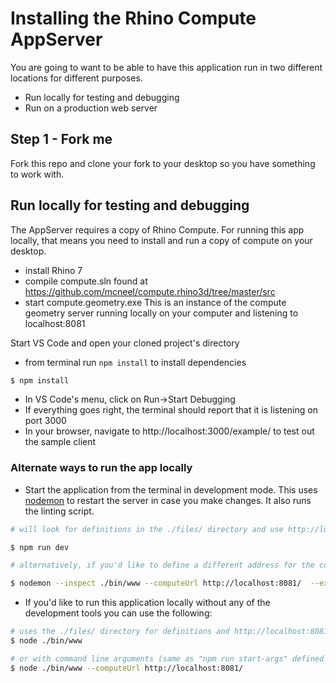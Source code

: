 # Installing the Rhino Compute AppServer

You are going to want to be able to have this application run in two different locations for different purposes.
- Run locally for testing and debugging
- Run on a production web server

## Step 1 - Fork me
Fork this repo and clone your fork to your desktop so you have something to work with.

## Run locally for testing and debugging
The AppServer requires a copy of Rhino Compute. For running this app locally, that means you need to install and run a copy of compute on your desktop.
- install Rhino 7
- compile compute.sln found at https://github.com/mcneel/compute.rhino3d/tree/master/src
- start compute.geometry.exe This is an instance of the compute geometry server running locally on your computer and listening to localhost:8081

Start VS Code and open your cloned project's directory
- from terminal run `npm install` to install dependencies
```bash
$ npm install
```
- In VS Code's menu, click on Run->Start Debugging
- If everything goes right, the terminal should report that it is listening on port 3000
- In your browser, navigate to http://localhost:3000/example/ to test out the sample client

### Alternate ways to run the app locally
-  Start the application from the terminal in development mode. This uses [nodemon](https://nodemon.io/) to restart the server in case you make changes. It also runs the linting script.
```bash
# will look for definitions in the ./files/ directory and use http://localhost:8081 as the compute server address

$ npm run dev

# alternatively, if you'd like to define a different address for the compute server (check the 'dev' script in packages.json):

$ nodemon --inspect ./bin/www --computeUrl http://localhost:8081/  --exec \"npm run lint && node\""
```

- If you'd like to run this application locally without any of the development tools you can use the following:

```bash
# uses the ./files/ directory for definitions and http://localhost:8081 as the compute server url (same as "npm run start" defined in package.json)
$ node ./bin/www

# or with command line arguments (same as "npm run start-args" defined in package.json)
$ node ./bin/www --computeUrl http://localhost:8081/
```
